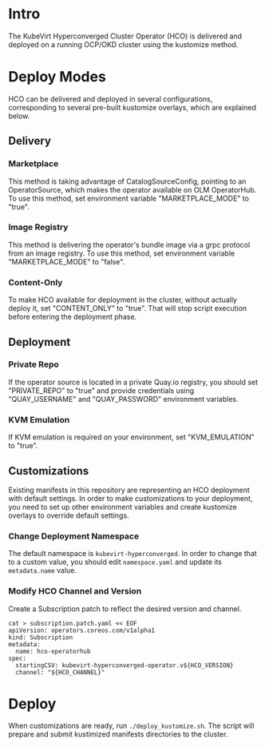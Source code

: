 # Intro
The KubeVirt Hyperconverged Cluster Operator (HCO) is delivered and deployed on a running OCP/OKD cluster using the kustomize method. 

# Deploy Modes
HCO can be delivered and deployed in several configurations, corresponding to several pre-built kustomize overlays, which are explained below.
## Delivery
### Marketplace
This method is taking advantage of CatalogSourceConfig, pointing to an OperatorSource, which makes the operator available on OLM OperatorHub.
To use this method, set environment variable "MARKETPLACE_MODE" to "true".
### Image Registry
This method is delivering the operator's bundle image via a grpc protocol from an image registry.
To use this method, set environment variable "MARKETPLACE_MODE" to "false".
### Content-Only
To make HCO available for deployment in the cluster, without actually deploy it, set "CONTENT_ONLY" to "true". That will stop script execution before entering the deployment phase.

## Deployment
### Private Repo
If the operator source is located in a private Quay.io registry, you should set "PRIVATE_REPO" to "true" and provide credentials using "QUAY_USERNAME" and "QUAY_PASSWORD" environment variables.
### KVM Emulation
If KVM emulation is required on your environment, set "KVM_EMULATION" to "true". 

## Customizations
Existing manifests in this repository are representing an HCO deployment with default settings.
In order to make customizations to your deployment, you need to set up other environment variables and create kustomize overlays to override default settings.
### Change Deployment Namespace
The default namespace is `kubevirt-hyperconverged`.
In order to change that to a custom value, you should edit `namespace.yaml` and update its `metadata.name` value.

### Modify HCO Channel and Version
Create a Subscription patch to reflect the desired version and channel.
```
cat > subscription.patch.yaml << EOF
apiVersion: operators.coreos.com/v1alpha1
kind: Subscription
metadata:
  name: hco-operatorhub
spec:
  startingCSV: kubevirt-hyperconverged-operator.v${HCO_VERSION}
  channel: "${HCO_CHANNEL}"
```

# Deploy
When customizations are ready, run `./deploy_kustomize.sh`.
The script will prepare and submit kustimized manifests directories to the cluster.